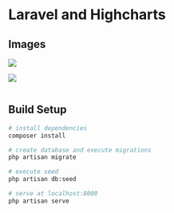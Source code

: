 # Laravel and Highcharts

## Images

<p><img src="https://image.prntscr.com/image/1ApPplbIQ_6KHms_K-hAkA.png"></p>
<p><img src="https://image.prntscr.com/image/3pul3csxRlS4xrlAeIOvRA.png"></p>
<p><img src=""></p>

## Build Setup

``` bash
# install dependencies
composer install

# create database and execute migrations
php artisan migrate

# execute seed
php artisan db:seed

# serve at localhost:8000
php artisan serve